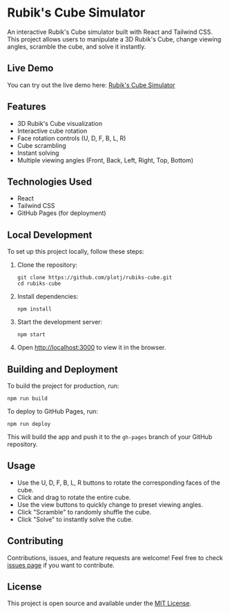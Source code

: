 # Rubik's Cube Simulator

An interactive Rubik's Cube simulator built with React and Tailwind CSS. This project allows users to manipulate a 3D Rubik's Cube, change viewing angles, scramble the cube, and solve it instantly.

## Live Demo

You can try out the live demo here: [Rubik's Cube Simulator](https://plotj.github.io/rubiks-cube/)

## Features

- 3D Rubik's Cube visualization
- Interactive cube rotation
- Face rotation controls (U, D, F, B, L, R)
- Cube scrambling
- Instant solving
- Multiple viewing angles (Front, Back, Left, Right, Top, Bottom)

## Technologies Used

- React
- Tailwind CSS
- GitHub Pages (for deployment)

## Local Development

To set up this project locally, follow these steps:

1. Clone the repository:
   ```
   git clone https://github.com/plotj/rubiks-cube.git
   cd rubiks-cube
   ```

2. Install dependencies:
   ```
   npm install
   ```

3. Start the development server:
   ```
   npm start
   ```

4. Open [http://localhost:3000](http://localhost:3000) to view it in the browser.

## Building and Deployment

To build the project for production, run:

```
npm run build
```

To deploy to GitHub Pages, run:

```
npm run deploy
```

This will build the app and push it to the `gh-pages` branch of your GitHub repository.

## Usage

- Use the U, D, F, B, L, R buttons to rotate the corresponding faces of the cube.
- Click and drag to rotate the entire cube.
- Use the view buttons to quickly change to preset viewing angles.
- Click "Scramble" to randomly shuffle the cube.
- Click "Solve" to instantly solve the cube.

## Contributing

Contributions, issues, and feature requests are welcome! Feel free to check [issues page](https://github.com/plotj/rubiks-cube/issues) if you want to contribute.

## License

This project is open source and available under the [MIT License](LICENSE).

